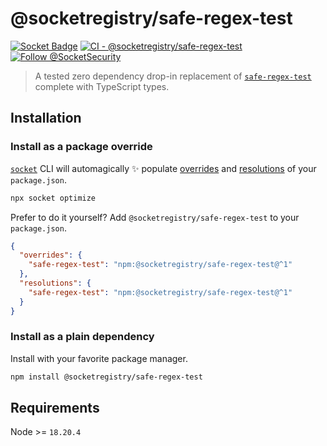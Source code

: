 # @socketregistry/safe-regex-test

[![Socket Badge](https://socket.dev/api/badge/npm/package/@socketregistry/safe-regex-test)](https://socket.dev/npm/package/@socketregistry/safe-regex-test)
[![CI - @socketregistry/safe-regex-test](https://github.com/SocketDev/socket-registry/actions/workflows/test.yml/badge.svg)](https://github.com/SocketDev/socket-registry/actions/workflows/test.yml)
[![Follow @SocketSecurity](https://img.shields.io/twitter/follow/SocketSecurity?style=social)](https://twitter.com/SocketSecurity)

> A tested zero dependency drop-in replacement of
> [`safe-regex-test`](https://socket.dev/npm/package/safe-regex-test) complete
> with TypeScript types.

## Installation

### Install as a package override

[`socket`](https://socket.dev/npm/package/socket) CLI will automagically ✨
populate
[overrides](https://docs.npmjs.com/cli/v9/configuring-npm/package-json#overrides)
and [resolutions](https://yarnpkg.com/configuration/manifest#resolutions) of
your `package.json`.

```sh
npx socket optimize
```

Prefer to do it yourself? Add `@socketregistry/safe-regex-test` to your
`package.json`.

```json
{
  "overrides": {
    "safe-regex-test": "npm:@socketregistry/safe-regex-test@^1"
  },
  "resolutions": {
    "safe-regex-test": "npm:@socketregistry/safe-regex-test@^1"
  }
}
```

### Install as a plain dependency

Install with your favorite package manager.

```sh
npm install @socketregistry/safe-regex-test
```

## Requirements

Node >= `18.20.4`
